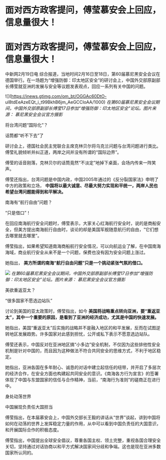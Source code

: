 # 面对西方政客提问，傅莹慕安会上回应，信息量很大！

# 面对西方政客提问，傅莹慕安会上回应，信息量很大！

中新网2月19日电
综合报道，当地时间2月16日至18日，第60届慕尼黑安全会议在德国举行。在一场题为“增强防御：印太地区安全”的研讨会上，中国外交部原副部长傅莹就亚洲的发展与安全等议题发表观点，回应一系列有关中国的问题。

![](https://inews.gtimg.com/om_bt/OGGAc60DtO-
ul8tdEeAzeEQt_i_t99BkhB6jm_AeGCCIoAA/1000)
_在第60届慕尼黑安全会议期间，中国外交部原副部长傅莹17日参加“增强防御：印太地区安全”论坛。图片来源： 慕尼黑安全会议官方摄影_

将台湾问题“国际化”？

话筒都“听不下去”了

研讨会上，德国社会民主党联合主席克林贝尔将乌克兰问题与台湾问题进行类比。傅莹礼貌倾听并纠正道，两岸之间并没有所谓的“国际边界”。

傅莹的话音刚落，克林贝尔的话筒竟然“不淡定”地掉下桌面，会场内传来一阵笑声。

傅莹还指出，台湾问题是中国内政，中国2005年通过的《反分裂国家法》申明了中方的政策和立场，
**中国将以最大诚意、尽最大努力实现和平统一，两岸人民也希望台湾问题能得到和平解决。**

南海有“航行自由”问题？

“只是借口”！

在回应南海航行安全问题时，傅莹表示，大家关心红海航行安全时，说的是商船安全，但美方提出南海航行自由时，谈论的却是美国军舰随意航行的自由，“它们想去哪里就去哪里”。

傅莹指出，如果希望知道南海商船航行安全情况，可以向航运业了解，在中国南海海域，商业航行安全从来不是一个问题，保费也没有因为安全问题上涨过。

她指出， **美方所谓的南海“航行自由问题”只是一个挑动紧张气氛的借口。**

![](https://inews.gtimg.com/om_bt/Oq62Di4u1kZvW2XFbfMAnKALJEop3_t6fQqkZPDegJksEAA/1000)
_在第60届慕尼黑安全会议期间，中国外交部原副部长傅莹17日参加“增强防御：印太地区安全”论坛。图片来源： 慕尼黑安全会议官方摄影_

美欲重返亚太？

“很多国家不愿选边站队”

讨论到美国的亚太政策时，傅莹指出，如今 **美国将战略重点转向亚洲，要“重返亚太”，其中一个重要的原因，是看到了亚洲的经济成功，尤其是中国的快速发展。**

她指出，美国“重返亚太”后实施的战略并不是融入地区的和平发展，反而在试图逆转地区发展趋势。许多国家对此感到担忧，公开或私下表示不愿意选边站队。

傅莹还表示，中国反对在亚洲地区搞“小多边”安全机制，不仅因为这些排他性安全机制是针对中国的，而且因为这种做法不符合共同安全的思维方式，不利于地区稳定。

她指出，亚洲各国在多年耐心、诚恳的对话中建立起信任的纽带，并开启了多层次的经济合作，在安全方面也构建起共同安全的意识。《南海各方行为宣言》的签署体现了中国与东盟国家的信任与合作精神，当前，“南海行为准则”的磋商正在进行中。

身处动荡世界

中国展现负责任大国担当

傅莹指出，在本届慕安会上，中国外交部长王毅的讲话从“世界”谈起，讲到中国将如何在动荡的世界上发挥稳定力量的作用，从中可以看到中国负责任的大国意识，和开展国际合作的积极态度。

傅莹指出，中国提出全球安全倡议，尊重各国主权、领土完整，重视各国合理安全关切，坚持通过对话协商以和平方式解决国家间分歧和争端。这也是现在亚洲多数国家所认同的。

